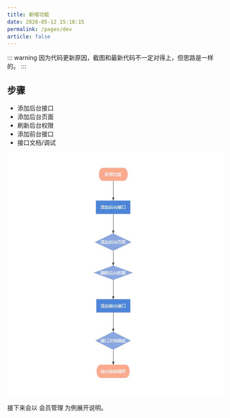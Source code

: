```yaml
---
title: 新增功能
date: 2020-05-12 15:10:15
permalink: /pages/dev
article: false
---
```


::: warning 
因为代码更新原因，截图和最新代码不一定对得上，但思路是一样的。
:::

## 步骤

- 添加后台接口
- 添加后台页面
- 刷新后台权限
- 添加前台接口
- 接口文档/调试

<img src="/img/dev/dev.jpg" ></img>

接下来会以 会员管理 为例展开说明。
